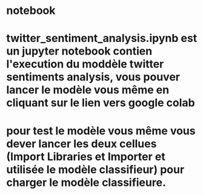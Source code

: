 # notebook
# twitter_sentiment_analysis.ipynb est un jupyter notebook contien l'execution du moddèle twitter sentiments analysis, vous pouver lancer le modèle vous même en cliquant sur le lien vers google colab 
# pour test le modèle vous même vous dever lancer les deux cellues (Import Libraries et Importer et utilisée le modèle classifieur) pour charger le modèle classifieure.
